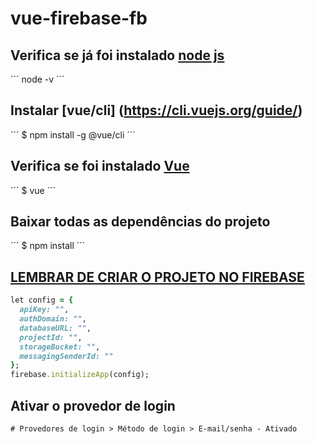 # vue-firebase-fb

## Verifica se já foi instalado [node js](https://nodejs.org/en/)
´´´
node -v
´´´
## Instalar [vue/cli] (https://cli.vuejs.org/guide/)
´´´
$ npm install -g @vue/cli
´´´
## Verifica se foi instalado [Vue](https://vuejs.org/)
´´´
$ vue
´´´
## Baixar todas as dependências do projeto
´´´
$ npm install
´´´

## [LEMBRAR DE CRIAR O PROJETO NO FIREBASE](https://console.firebase.google.com/project/crafrro/authentication/users)
```ruby
let config = {
  apiKey: "",
  authDomain: "",
  databaseURL: "",
  projectId: "",
  storageBucket: "",
  messagingSenderId: ""
};
firebase.initializeApp(config);
```

## Ativar o provedor de login
```
# Provedores de login > Método de login > E-mail/senha - Ativado
```
